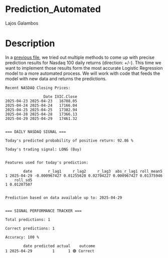 # Prediction_Automated
Lajos Galambos

# Description

In a [previous
file](https://github.com/galamboslajos/Finance-Working-Files/blob/main/Investment_2025/Index_Modelling.md),
we tried out multiple methods to come up with precise prediction results
for Nasdaq 100 daily returns (direction: +/-). This time we want to
implement those results form the most accurate Logistic Regression model
to a more automated process. We will work with code that feeds the model
with new data and returns the predictions.

    Recent NASDAQ Closing Prices:

                     Date IXIC.Close
    2025-04-23 2025-04-23   16708.05
    2025-04-24 2025-04-24   17166.04
    2025-04-25 2025-04-25   17382.94
    2025-04-28 2025-04-28   17366.13
    2025-04-29 2025-04-29   17461.32


    === DAILY NASDAQ SIGNAL ===

    Today's predicted probability of positive return: 92.86 %

    Today's trading signal: LONG (Buy)


    Features used for today's prediction:

            date       r_lag1     r_lag2     r_lag3  abs_r_lag1 roll_mean5
    1 2025-04-29 -0.000967427 0.01255628 0.02704227 0.000967427 0.01375946
        roll_sd5
    1 0.01207507


    Prediction based on data available up to: 2025-04-29 


    === SIGNAL PERFORMANCE TRACKER ===

    Total predictions: 1 

    Correct predictions: 1 

    Accuracy: 100 %

            date predicted actual    outcome
    1 2025-04-29         1      1 🟢 Correct
